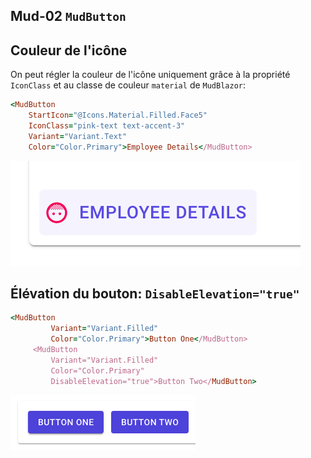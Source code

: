 ## Mud-02 `MudButton`



## Couleur de l'icône

On peut régler la couleur de l'icône uniquement grâce à la propriété `IconClass` et au classe de couleur `material` de `MudBlazor`:

```ruby
<MudButton 
	StartIcon="@Icons.Material.Filled.Face5" 
	IconClass="pink-text text-accent-3" 
	Variant="Variant.Text" 
	Color="Color.Primary">Employee Details</MudButton>
```

<img src="assets/employee-details-button-icon-color-custom.png" alt="employee-details-button-icon-color-custom" />



## Élévation du bouton: `DisableElevation="true"`

```ruby
<MudButton 
		 Variant="Variant.Filled" 
		 Color="Color.Primary">Button One</MudButton>
	 <MudButton 
		 Variant="Variant.Filled" 
		 Color="Color.Primary" 
		 DisableElevation="true">Button Two</MudButton>
```

<img src="assets/button-elevation-disable-or-not.png" alt="button-elevation-disable-or-not" />